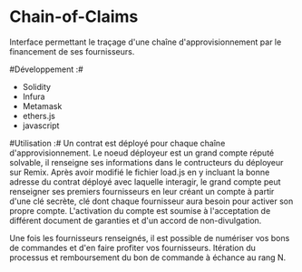 # Chain-of-Claims
Interface permettant le traçage d'une chaîne d'approvisionnement par le financement de ses fournisseurs.

#Développement :#
* Solidity
* Infura
* Metamask
* ethers.js
* javascript

#Utilisation :#
Un contrat est déployé pour chaque chaîne d'approvisionnement.
Le noeud déployeur est un grand compte réputé solvable, il renseigne ses informations dans le contructeurs du déployeur sur Remix.
Après avoir modifié le fichier load.js en y incluant la bonne adresse du contrat déployé avec laquelle interagir, le grand compte peut renseigner ses premiers fournisseurs en leur créant un compte à partir d'une clé secrète, clé dont chaque fournisseur aura besoin pour activer son propre compte. L'activation du compte est soumise à l'acceptation de différent document de garanties et d'un accord de non-divulgation.

Une fois les fournisseurs renseignés, il est possible de numériser vos bons de commandes et d'en faire profiter vos fournisseurs. Itération du processus et remboursement du bon de commande à échance au rang N.


